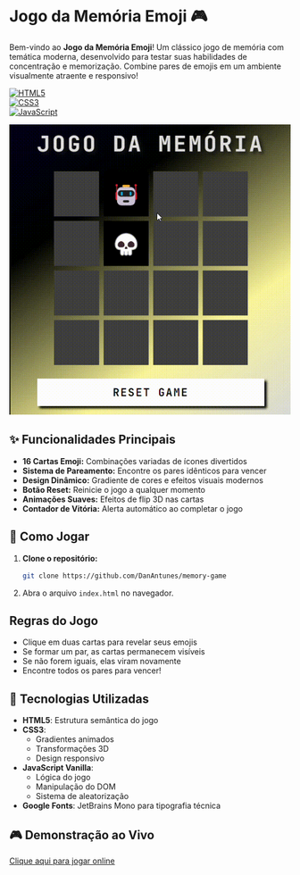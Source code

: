 # Jogo da Memória Emoji 🎮

Bem-vindo ao **Jogo da Memória Emoji**! Um clássico jogo de memória com temática moderna, desenvolvido para testar suas habilidades de concentração e memorização. Combine pares de emojis em um ambiente visualmente atraente e responsivo!

[![HTML5](https://img.shields.io/badge/HTML5-E34F26?style=for-the-badge&logo=html5&logoColor=white)](https://developer.mozilla.org/pt-BR/docs/Web/HTML)  
[![CSS3](https://img.shields.io/badge/CSS3-1572B6?style=for-the-badge&logo=css3&logoColor=white)](https://developer.mozilla.org/pt-BR/docs/Web/CSS)  
[![JavaScript](https://img.shields.io/badge/JavaScript-F7DF1E?style=for-the-badge&logo=javascript&logoColor=black)](https://developer.mozilla.org/pt-BR/docs/Web/JavaScript)

![Preview do Jogo](./public/image/gameplay.gif)

## ✨ Funcionalidades Principais

- **16 Cartas Emoji:** Combinações variadas de ícones divertidos
- **Sistema de Pareamento:** Encontre os pares idênticos para vencer
- **Design Dinâmico:** Gradiente de cores e efeitos visuais modernos
- **Botão Reset:** Reinicie o jogo a qualquer momento
- **Animações Suaves:** Efeitos de flip 3D nas cartas
- **Contador de Vitória:** Alerta automático ao completar o jogo

## 🚀 Como Jogar

1. **Clone o repositório:**
   ```bash
   git clone https://github.com/DanAntunes/memory-game
   ```
2. Abra o arquivo ``index.html`` no navegador.

## Regras do Jogo

- Clique em duas cartas para revelar seus emojis
- Se formar um par, as cartas permanecem visíveis
- Se não forem iguais, elas viram novamente
- Encontre todos os pares para vencer!

## 🔧 Tecnologias Utilizadas
- **HTML5**: Estrutura semântica do jogo
- **CSS3**:
  - Gradientes animados
  - Transformações 3D
  - Design responsivo
- **JavaScript Vanilla**:
   - Lógica do jogo
   - Manipulação do DOM
   - Sistema de aleatorização
 - **Google Fonts**: JetBrains Mono para tipografia técnica

## 🎮 Demonstração ao Vivo
[Clique aqui para jogar online ](https://danantunes.github.io/memory-game/)